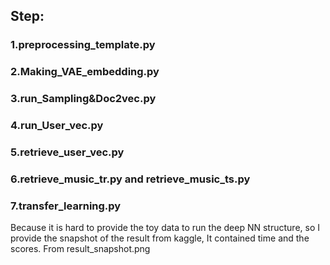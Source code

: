 ## Step:
### 1.preprocessing_template.py 
### 2.Making_VAE_embedding.py
### 3.run_Sampling&Doc2vec.py
### 4.run_User_vec.py
### 5.retrieve_user_vec.py
### 6.retrieve_music_tr.py and retrieve_music_ts.py
### 7.transfer_learning.py

Because it is hard to provide the toy data to run the deep NN structure, so I provide the snapshot of the result from kaggle,
It contained time and the scores. From result_snapshot.png
